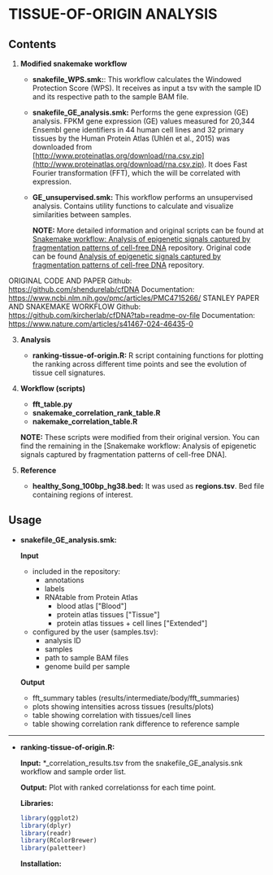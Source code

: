 # TISSUE-OF-ORIGIN ANALYSIS

## Contents
1. **Modified snakemake workflow**
   * **snakefile_WPS.smk:**: This workflow calculates the Windowed Protection Score (WPS). It receives as input a tsv with the sample ID and its respective path to the sample BAM file. 
   * **snakefile_GE_analysis.smk:** Performs the gene expression (GE) analysis. FPKM gene expression (GE) values measured for 20,344 Ensembl gene identifiers in 44 human cell lines and 32 primary tissues by the Human Protein Atlas (Uhlén et al., 2015) was downloaded from [http://www.proteinatlas.org/download/rna.csv.zip](http://www.proteinatlas.org/download/rna.csv.zip). It does Fast Fourier transformation (FFT), which the  will be correlated with expression. 
   * **GE_unsupervised.smk:** This workflow performs an unsupervised analysis. Contains utility functions to calculate and visualize similarities between samples. 
  
     **NOTE:** More detailed information and original scripts can be found at [Snakemake workflow: Analysis of epigenetic signals captured by fragmentation patterns of cell-free DNA](https://github.com/kircherlab/cfDNA?tab=readme-ov-file) repository. Original code can be found [Analysis of epigenetic signals captured by fragmentation patterns of cell-free DNA](https://github.com/shendurelab/cfDNA) repository.

  ORIGINAL CODE AND PAPER
  Github:   https://github.com/shendurelab/cfDNA 
  Documentation:  https://www.ncbi.nlm.nih.gov/pmc/articles/PMC4715266/ 
  STANLEY PAPER AND SNAKEMAKE WORKFLOW
  Github:   https://github.com/kircherlab/cfDNA?tab=readme-ov-file 
  Documentation:  https://www.nature.com/articles/s41467-024-46435-0 

3. **Analysis**
   * **ranking-tissue-of-origin.R:** R script containing functions for plotting the ranking across different time points and see the evolution of tissue cell signatures. 
     
4. **Workflow (scripts)**
   * **fft_table.py**
   * **snakemake_correlation_rank_table.R**
   * **nakemake_correlation_table.R**

    **NOTE:** These scripts were modified from their original version. You can find the remaining in the [Snakemake workflow: Analysis of epigenetic signals captured by fragmentation patterns of cell-free DNA].
   
6. **Reference**
   * **healthy_Song_100bp_hg38.bed:** It was used as **regions.tsv**. Bed file containing regions of interest.


## Usage
* **snakefile_GE_analysis.smk:**

  **Input**
  
  - included in the repository:
      - annotations
      - labels
      - RNAtable from Protein Atlas 
          - blood atlas ["Blood"]
          - protein atlas tissues ["Tissue"]
          - protein atlas tissues + cell lines ["Extended"]
  - configured by the user (samples.tsv):
      - analysis ID
      - samples
      - path to sample BAM files
      - genome build per sample
  
  **Output**
  
  - fft_summary tables (results/intermediate/body/fft_summaries)
  - plots showing intensities across tissues (results/plots)
  - table showing correlation with tissues/cell lines
  - table showing correlation rank difference to reference sample


---

* **ranking-tissue-of-origin.R:** 

  **Input:** *_correlation_results.tsv from the snakefile_GE_analysis.snk workflow and sample order list.

  **Output:** Plot with ranked correlationss for each time point. 

  **Libraries:**


   ```R
  library(ggplot2)
  library(dplyr)
  library(readr)
  library(RColorBrewer)
  library(paletteer)
  
  ```
  
  **Installation:**






